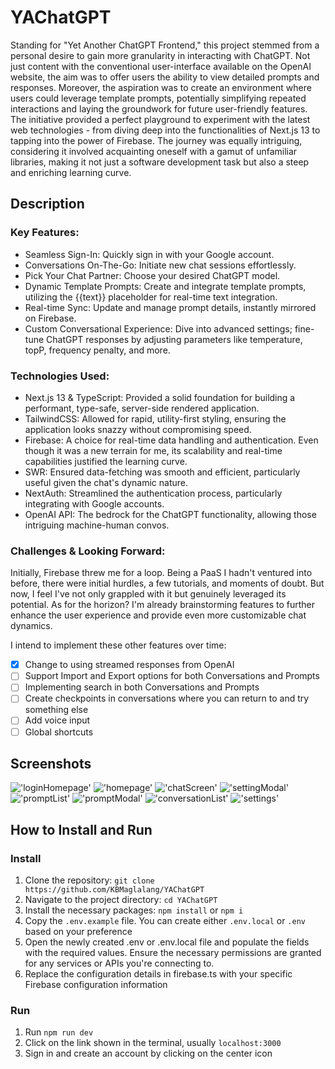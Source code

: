 # YAChatGPT

Standing for "Yet Another ChatGPT Frontend," this project stemmed from a personal desire to gain more granularity in interacting with ChatGPT. Not just content with the conventional user-interface available on the OpenAI website, the aim was to offer users the ability to view detailed prompts and responses. Moreover, the aspiration was to create an environment where users could leverage template prompts, potentially simplifying repeated interactions and laying the groundwork for future user-friendly features. The initiative provided a perfect playground to experiment with the latest web technologies - from diving deep into the functionalities of Next.js 13 to tapping into the power of Firebase. The journey was equally intriguing, considering it involved acquainting oneself with a gamut of unfamiliar libraries, making it not just a software development task but also a steep and enriching learning curve.

## Description

### Key Features:

- Seamless Sign-In: Quickly sign in with your Google account.
- Conversations On-The-Go: Initiate new chat sessions effortlessly.
- Pick Your Chat Partner: Choose your desired ChatGPT model.
- Dynamic Template Prompts: Create and integrate template prompts, utilizing the {{text}} placeholder for real-time text integration.
- Real-time Sync: Update and manage prompt details, instantly mirrored on Firebase.
- Custom Conversational Experience: Dive into advanced settings; fine-tune ChatGPT responses by adjusting parameters like temperature, topP, frequency penalty, and more.

### Technologies Used:

- Next.js 13 & TypeScript: Provided a solid foundation for building a performant, type-safe, server-side rendered application.
- TailwindCSS: Allowed for rapid, utility-first styling, ensuring the application looks snazzy without compromising speed.
- Firebase: A choice for real-time data handling and authentication. Even though it was a new terrain for me, its scalability and real-time capabilities justified the learning curve.
- SWR: Ensured data-fetching was smooth and efficient, particularly useful given the chat's dynamic nature.
- NextAuth: Streamlined the authentication process, particularly integrating with Google accounts.
- OpenAI API: The bedrock for the ChatGPT functionality, allowing those intriguing machine-human convos.

### Challenges & Looking Forward:

Initially, Firebase threw me for a loop. Being a PaaS I hadn't ventured into before, there were initial hurdles, a few tutorials, and moments of doubt. But now, I feel I've not only grappled with it but genuinely leveraged its potential. As for the horizon? I'm already brainstorming features to further enhance the user experience and provide even more customizable chat dynamics.

I intend to implement these other features over time:

- [x] Change to using streamed responses from OpenAI
- [ ] Support Import and Export options for both Conversations and Prompts
- [ ] Implementing search in both Conversations and Prompts
- [ ] Create checkpoints in conversations where you can return to and try something else
- [ ] Add voice input
- [ ] Global shortcuts

## Screenshots

!['loginHomepage'](doc/1-loginHomepage.png)
!['homepage'](doc/2-homepage.png)
!['chatScreen'](doc/3-chatScreen.png)
!['settingModal'](doc/4-settingsModal.png)
!['promptList'](doc/5-promptList.png)
!['promptModal'](doc/6-promptModal.png)
!['conversationList'](doc/7-conversationList.png)
!['settings'](doc/8-settings.png)

## How to Install and Run

### Install

1. Clone the repository: `git clone https://github.com/KBMaglalang/YAChatGPT`
2. Navigate to the project directory: `cd YAChatGPT`
3. Install the necessary packages: `npm install` or `npm i`
4. Copy the `.env.example` file. You can create either `.env.local` or `.env` based on your preference
5. Open the newly created .env or .env.local file and populate the fields with the required values. Ensure the necessary permissions are granted for any services or APIs you're connecting to.
6. Replace the configuration details in firebase.ts with your specific Firebase configuration information

### Run

1. Run `npm run dev`
2. Click on the link shown in the terminal, usually `localhost:3000`
3. Sign in and create an account by clicking on the center icon
